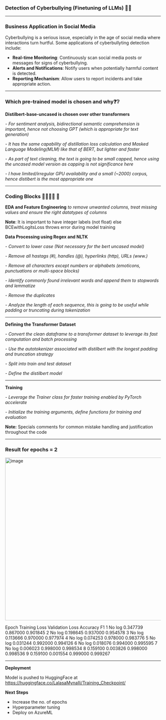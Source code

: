 ### Detection of Cyberbullying (Finetuning of LLMs) 🤬😠
___

### Business Application in Social Media
Cyberbullying is a serious issue, especially in the age of social media where interactions turn hurtful. Some applications of cyberbullyting detection include:

- **Real-time Monitoring**: Continuously scan social media posts or messages for signs of cyberbullying.
- **Alerts and Notifications**: Notify users when potentially harmful content is detected.
- **Reporting Mechanism**: Allow users to report incidents and take appropriate action.
___

### Which pre-trained model is chosen and why❓❔

**Distilbert-base-uncased is chosen over other transformers**

*- For sentiment analysis, bidirectional semantic comprehension is important, hence not choosing GPT (which is appropriate for text generation)*

*- It has the same capability of distillation loss calculation and Masked Language Modeling(MLM) like that of BERT, but lighter and faster*

*- As part of text cleaning, the text is going to be small capped, hence using the uncased model version as capping is not significance here*

*- I have limited/irregular GPU availability and a small (~2000) corpus, hence distibert is the most appropriate one*


___

### Coding Blocks 👩‍💻👩‍💻 💬

**EDA and Feature Engineering** *to remove unwanted columns, treat missing values and ensure the right datatypes of columns*

**Note**: It is important to have integer labels (not float) else BCEwithLogitsLoss throws error during model training

**Data Processing using Regex and NLTK**

*- Convert to lower case (Not necessary for the bert uncased model)*
  
*- Remove all hastags (#), handles (@), hyperlinks (http), URLs (www.)*
  
*- Remove all characters except numbers or alphabets (emoticons, punctuations or multi-space blocks)*
  
*- Identify commonly found irrelevant words and append them to stopwords and lemmatize*

*- Remove the duplicates*

*- Analyze the length of each sequence, this is going to be useful while padding or truncating during tokenization*
___

**Defining the Transformer Dataset**

*- Convert the clean dataframe to a transformer dataset to leverage its fast computation and batch processing*
  
*- Use the autotokenizer associated with distilbert with the longest padding and truncation strategy*
  
*- Split into train and test dataset*
  
*- Define the distilbert model*
___

**Training**

*- Leverage the Trainer class for faster training enabled by PyTorch accelerate*

*- Initialize the training arguments, define functions for training and evaluation*

**Note:** Specials comments for common mistake handling and justification throughout the code
___
  
### Result for epochs = 2

<img width="526" alt="image" src="https://github.com/user-attachments/assets/b7a2caf6-b38b-440d-bfb9-048895419f4c">

Epoch	Training Loss	Validation Loss	Accuracy	F1
1	No log	0.347739	0.867000	0.901845
2	No log	0.198645	0.937000	0.954578
3	No log	0.113666	0.970000	0.977974
4	No log	0.074253	0.978000	0.983776
5	No log	0.031244	0.992000	0.994126
6	No log	0.018076	0.994000	0.995595
7	No log	0.006023	0.998000	0.998534
8	0.159100	0.003826	0.998000	0.998536
9	0.159100	0.001554	0.999000	0.999267

___

**Deployment**

Model is pushed to HuggingFace at https://huggingface.co/LalasaMynalli/Training_Checkpoint/

**Next Steps**

- Increase the no. of epochs
- Hyperparameter tuning
- Deploy on AzureML



